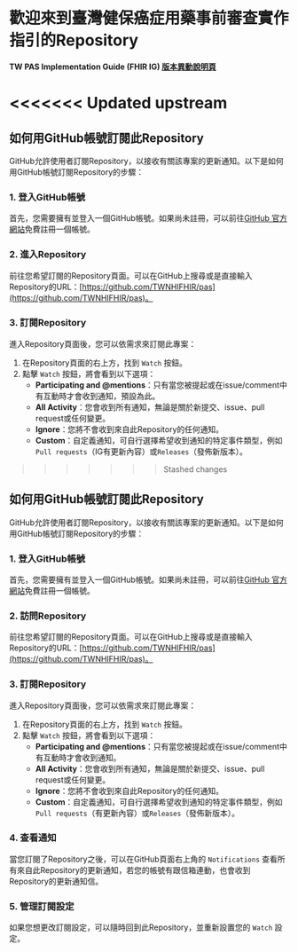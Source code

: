
#  歡迎來到臺灣健保癌症用藥事前審查實作指引的Repository

**TW PAS Implementation Guide (FHIR IG) [版本異動說明頁](https://twcore.mohw.gov.tw/ig/pas/history.html)**


<<<<<<< Updated upstream
=======
## 如何用GitHub帳號訂閱此Repository
GitHub允許使用者訂閱Repository，以接收有關該專案的更新通知。以下是如何用GitHub帳號訂閱Repository的步驟：

### 1. 登入GitHub帳號
首先，您需要擁有並登入一個GitHub帳號。如果尚未註冊，可以前往[GitHub 官方網站](https://github.com/)免費註冊一個帳號。

### 2. 進入Repository
前往您希望訂閱的Repository頁面。可以在GitHub上搜尋或是直接輸入Repository的URL：[https://github.com/TWNHIFHIR/pas](https://github.com/TWNHIFHIR/pas)。

### 3. 訂閱Repository
進入Repository頁面後，您可以依需求來訂閱此專案：

1. 在Repository頁面的右上方，找到 `Watch` 按鈕。
2. 點擊 `Watch` 按鈕，將會看到以下選項：
   - **Participating and @mentions**：只有當您被提起或在issue/comment中有互動時才會收到通知，預設為此。
   - **All Activity**：您會收到所有通知，無論是關於新提交、issue、pull request或任何變更。
   - **Ignore**：您將不會收到來自此Repository的任何通知。
   - **Custom**：自定義通知，可自行選擇希望收到通知的特定事件類型，例如`Pull requests`（IG有更新內容）或`Releases`（發佈新版本）。
>>>>>>> Stashed changes
## 如何用GitHub帳號訂閱此Repository
GitHub允許使用者訂閱Repository，以接收有關該專案的更新通知。以下是如何用GitHub帳號訂閱Repository的步驟：

### 1. 登入GitHub帳號
首先，您需要擁有並登入一個GitHub帳號。如果尚未註冊，可以前往[GitHub 官方網站](https://github.com/)免費註冊一個帳號。

### 2. 訪問Repository
前往您希望訂閱的Repository頁面。可以在GitHub上搜尋或是直接輸入Repository的URL：[https://github.com/TWNHIFHIR/pas](https://github.com/TWNHIFHIR/pas)。

### 3. 訂閱Repository
進入Repository頁面後，您可以依需求來訂閱此專案：

1. 在Repository頁面的右上方，找到 `Watch` 按鈕。
2. 點擊 `Watch` 按鈕，將會看到以下選項：
   - **Participating and @mentions**：只有當您被提起或在issue/comment中有互動時才會收到通知。
   - **All Activity**：您會收到所有通知，無論是關於新提交、issue、pull request或任何變更。
   - **Ignore**：您將不會收到來自此Repository的任何通知。
   - **Custom**：自定義通知，可自行選擇希望收到通知的特定事件類型，例如`Pull requests`（有更新內容）或`Releases`（發佈新版本）。


### 4. 查看通知
當您訂閱了Repository之後，可以在GitHub頁面右上角的 `Notifications` 查看所有來自此Repository的更新通知，若您的帳號有跟信箱連動，也會收到Repository的更新通知信。

### 5. 管理訂閱設定
如果您想更改訂閱設定，可以隨時回到此Repository，並重新設置您的 `Watch` 設定。